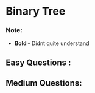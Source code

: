 # Binary Tree

### Note:

 - **Bold  -** Didnt quite understand
 

## Easy Questions :





## Medium Questions:

